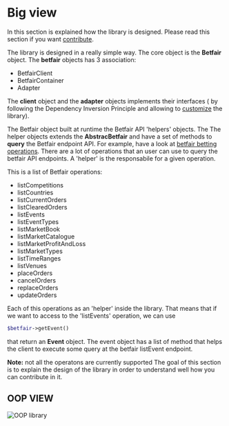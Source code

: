 Big view
============
In this section is explained how the library is designed. 
Please read this section if you want [contribute](CONTRIBUTE.md).

The library is designed in a really simple way. The core object is the **Betfair** object. 
The **betfair** objects has 3 association: 
*   BetfairClient
*   BetfairContainer 
*   Adapter

The __client__ object and the __adapter__ objects implements their interfaces ( by following the Dependency Inversion Principle and allowing to [customize](PERSONALIZE.md) the library).

The Betfair object built at runtime the Betfair API 'helpers' objects. The 
The helper objects extends the **AbstracBetfair** and have a set of methods to __query__ the Betfair endpoint API. 
For example, have a look at [betfair betting operations](https://api.developer.betfair.com/services/webapps/docs/display/1smk3cen4v3lu3yomq5qye0ni/Betting+API). There are a lot of operations that an user can use to query the betfair API endpoints. A 'helper' is the responsabile for a given operation. 

This is a list of Betfair operations:
*    listCompetitions
*    listCountries
*    listCurrentOrders
*    listClearedOrders
*    listEvents
*    listEventTypes
*    listMarketBook
*    listMarketCatalogue
*    listMarketProfitAndLoss
*    listMarketTypes
*    listTimeRanges
*    listVenues
*    placeOrders
*    cancelOrders
*    replaceOrders
*    updateOrders

Each of this operations as an 'helper' inside the library. That means that if we want to access to the 'listEvents' operation, we can use
```php
$betfair->getEvent()
```
that return an __Event__ object. The event object has a list of method that helps the client to execute some query at the betfair listEvent endpoint.

**Note:** not all the operatons are currently supported
The goal of this section is to explain the design of the
library in order to understand well how you can contribute
in it. 

OOP VIEW
--------

![OOP library](http://oi59.tinypic.com/2wlycde.jpg "OOP libary")

